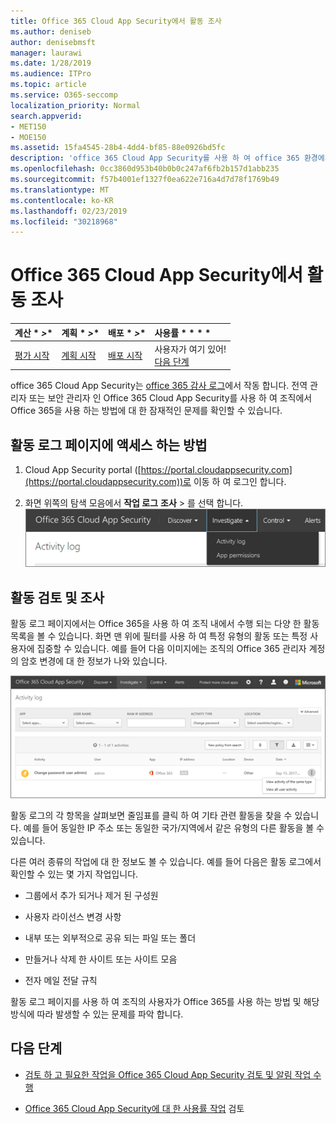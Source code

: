 ```yaml
---
title: Office 365 Cloud App Security에서 활동 조사
ms.author: deniseb
author: denisebmsft
manager: laurawi
ms.date: 1/28/2019
ms.audience: ITPro
ms.topic: article
ms.service: O365-seccomp
localization_priority: Normal
search.appverid:
- MET150
- MOE150
ms.assetid: 15fa4545-28b4-4dd4-bf85-88e0926bd5fc
description: 'office 365 Cloud App Security를 사용 하 여 office 365 환경에서 활동과 계정을 확인 하 여 어떤 일이 일어나는지 볼 수 있습니다. '
ms.openlocfilehash: 0cc3860d953b40b0b0c247af6fb2b157d1abb235
ms.sourcegitcommit: f57b4001ef1327f0ea622e716a4d7d78f1769b49
ms.translationtype: MT
ms.contentlocale: ko-KR
ms.lasthandoff: 02/23/2019
ms.locfileid: "30218968"
---
```

# <a name="investigate-an-activity-in-office-365-cloud-app-security"></a>Office 365 Cloud App Security에서 활동 조사
  
|계산 * *\>**|계획 * *\>**|배포 * *\>**|사용률 * * * *|
|:-----|:-----|:-----|:-----|
|[평가 시작](office-365-cas-overview.md) <br/> |[계획 시작](get-ready-for-office-365-cas.md) <br/> |[배포 시작](turn-on-office-365-cas.md) <br/> |사용자가 여기 있어!  <br/> [다음 단계](#next-steps) <br/> |
   
office 365 Cloud App Security는 [office 365 감사 로그](detailed-properties-in-the-office-365-audit-log.md)에서 작동 합니다. 전역 관리자 또는 보안 관리자 인 Office 365 Cloud App Security를 사용 하 여 조직에서 Office 365을 사용 하는 방법에 대 한 잠재적인 문제를 확인할 수 있습니다.
  
## <a name="how-to-get-to-the-activity-log-page"></a>활동 로그 페이지에 액세스 하는 방법

1. Cloud App Security portal ([https://portal.cloudappsecurity.com](https://portal.cloudappsecurity.com))로 이동 하 여 로그인 합니다.
  
2. 화면 위쪽의 탐색 모음에서 **작업 로그** **조사** \> 를 선택 합니다.<br/>![O365 CAS 포털에서 조사를 선택 합니다.](media/8c7b87c9-71a6-4952-adb2-185e941ffe9a.png)
  
## <a name="review-and-investigate-activities"></a>활동 검토 및 조사

활동 로그 페이지에서는 Office 365을 사용 하 여 조직 내에서 수행 되는 다양 한 활동 목록을 볼 수 있습니다. 화면 맨 위에 필터를 사용 하 여 특정 유형의 활동 또는 특정 사용자에 집중할 수 있습니다. 예를 들어 다음 이미지에는 조직의 Office 365 관리자 계정의 암호 변경에 대 한 정보가 나와 있습니다.
  
![Office 365 Cloud App Security에서 활동 로그 조사 \> 를 선택 합니다.](media/5d54600c-59cd-4f33-b4f0-29b75c37baae.png)
  
활동 로그의 각 항목을 살펴보면 줄임표를 클릭 하 여 기타 관련 활동을 찾을 수 있습니다. 예를 들어 동일한 IP 주소 또는 동일한 국가/지역에서 같은 유형의 다른 활동을 볼 수 있습니다.
  
다른 여러 종류의 작업에 대 한 정보도 볼 수 있습니다. 예를 들어 다음은 활동 로그에서 확인할 수 있는 몇 가지 작업입니다.
  
- 그룹에서 추가 되거나 제거 된 구성원
    
- 사용자 라이선스 변경 사항
    
- 내부 또는 외부적으로 공유 되는 파일 또는 폴더
    
- 만들거나 삭제 한 사이트 또는 사이트 모음
    
- 전자 메일 전달 규칙
    
활동 로그 페이지를 사용 하 여 조직의 사용자가 Office 365를 사용 하는 방법 및 해당 방식에 따라 발생할 수 있는 문제를 파악 합니다.
  
## <a name="next-steps"></a>다음 단계

- [검토 하 고 필요한 작업을 Office 365 Cloud App Security 검토 및 알림 작업 수행](review-office-365-cas-alerts.md)
    
- [Office 365 Cloud App Security에 대 한 사용률 작업](utilization-activities-for-ocas.md) 검토
    

